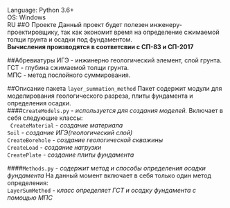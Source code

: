 Language: Python 3.6+\
OS: Windows\
RU
##О Проекте
Данный проект будет полезен инженеру-проектировщику, так как экономит время на
определение сжимаемой толщи грунта и осадки под фундаментом.\
**Вычисления производятся в соответсвии с СП-83 и СП-2017**

##Абревиатуры
ИГЭ - инжинерно геологический элемент, слой грунта.\
ГСТ - глубина сжимаемой толщи грунта.\
МПС - метод послойного суммирования.

##Описание пакета `layer_summation_method`
Пакет содержит модули для моделирования геологического разреза, 
плиты фундамента и определения осадки.\
####`CreateModels.py` - _используется для создания моделей._
 Включает в себя следующие классы:\
` CreateMaterial` - _создание материала_\
`Soil` - _создание ИГЭ(геологический слой)_\
`CreateBorehole` - _создание геологической скважины_\
`CreateLoad` - _создание нагрузки_\
`CreatePlate` - _создание плиты фундамента_

####`Methods.py` - _содержит метод и способы определения осадки фундамента_
На данный момент включает в себя только один метод определения:\
`LayerSumMethod` - _класс определяет ГСТ и осадку фундамента с помощью МПС_ 
